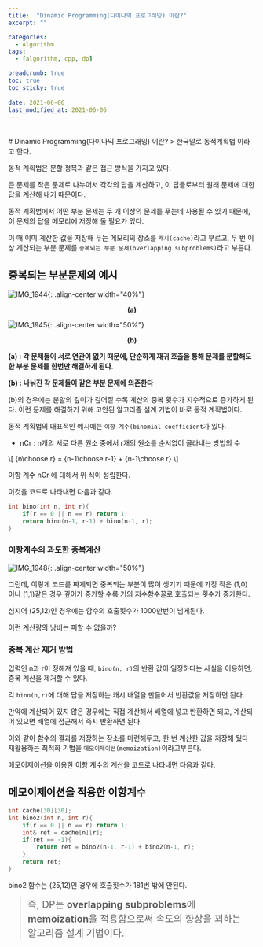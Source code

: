 ```yaml
---
title:  "Dinamic Programming(다이나믹 프로그래밍) 이란?"
excerpt: ""

categories:
  - Algorithm
tags:
  - [algorithm, cpp, dp]

breadcrumb: true
toc: true
toc_sticky: true
 
date: 2021-06-06
last_modified_at: 2021-06-06
---
```

<br>
# Dinamic Programming(다이나믹 프로그래밍) 이란?
> 한국말로 동적계획법 이라고 한다.
 
동적 계획법은 분할 정복과 같은 접근 방식을 가지고 있다.

큰 문제를 작은 문제로 나누어서 각각의 답을 계산하고, 이 답들로부터 원래 문제에 대한 답을 계산해 내기 때문이다. 

동적 계획법에서 어떤 부분 문제는 두 개 이상의 문제를 푸는데 사용될 수 있기 때문에, 이 문제의 답을 메모리에 저장해 둘 필요가 있다. 

이 때 이미 계산한 값을 저장해 두는 메모리의 장소를 `캐시(cache)`라고 부르고, 두 번 이상 계산되는 부분 문제를 `중복되는 부분 문제(overlapping subproblems)`라고 부른다.

## 중복되는 부분문제의 예시
![IMG_1944](https://user-images.githubusercontent.com/41818011/120928368-55a93c00-c71f-11eb-8535-2f70f9db3119.png){: .align-center width="40%"}
**<center>(a)</center>**

![IMG_1945](https://user-images.githubusercontent.com/41818011/120929478-2648fe00-c724-11eb-85fa-8f8a64117cc1.png){: .align-center width="50%"}
**<center>(b)</center>**

**(a) : 각 문제들이 서로 연관이 없기 때문에, 단순하게 재귀 호출을 통해 문제를 분할해도 한 부분 문제를 한번만 해결하게 된다.**

**(b) : 나눠진 각 문제들이 같은 부분 문제에 의존한다**

(b)의 경우에는 분할의 깊이가 깊어질 수록 계산의 중복 횟수가 지수적으로 증가하게 된다. 이런 문제를 해결하기 위해 고안된 알고리즘 설계 기법이 바로 동적 계획법이다.

동적 계획법의 대표적인 예시에는 `이항 계수(binomial coefficient`가 있다. 
* nCr : n개의 서로 다른 원소 중에서 r개의 원소를 순서없이 골라내는 방법의 수

\\[ {n\choose r} = {n-1\choose r-1} + {n-1\choose r} \\]

이항 계수 nCr 에 대해서 위 식이 성립한다.

이것을 코드로 나타내면 다음과 같다.

```cpp
int bino(int n, int r){
	if(r == 0 || n == r) return 1;
	return bino(n-1, r-1) + bino(n-1, r);
}
```

### 이항계수의 과도한 중복계산
![IMG_1948](https://user-images.githubusercontent.com/41818011/120929674-e33b5a80-c724-11eb-82e7-fd796c66c03b.png){: .align-center width="50%"}


그런데, 이렇게 코드를 짜게되면 중복되는 부분이 많이 생기기 때문에 가장 작은 (1,0) 이나 (1,1)같은 경우 깊이가 증가할 수록 거의 지수함수꼴로 호출되는 횟수가 증가한다. 

심지어 (25,12)인 경우에는 함수의 호출횟수가 1000만번이 넘게된다.

이런 계산량의 낭비는 피할 수 없을까? 

### 중복 계산 제거 방법
입력인 n과 r이 정해져 있을 때, `bino(n, r)`의 반환 값이 일정하다는 사실을 이용하면, 중복 계산을 제거할 수 있다.

각 `bino(n,r)`에 대해 답을 저장하는 캐시 배열을 만들어서 반환값을 저장하면 된다. 

만약에 계산되어 있지 않은 경우에는 직접 계산해서 배열에 넣고 반환하면 되고, 계산되어 있으면 배열에 접근해서 즉시 반환하면 된다.

이와 같이 함수의 결과를 저장하는 장소를 마련해두고, 한 번 계산한 값을 저장해 뒀다 재활용하는 최적화 기법을 `메모이제이션(memoization)`이라고부른다.

메모이제이션을 이용한 이항 계수의 계산을 코드로 나타내면 다음과 같다.

## 메모이제이션을 적용한 이항계수

```cpp
int cache[30][30];
int bino2(int n, int r){
	if(r == 0 || n == r) return 1;
	int& ret = cache[n][r]; 
	if(ret == -1){
		return ret = bino2(n-1, r-1) + bino2(n-1, r);
	}
	return ret;
}
```

bino2 함수는 (25,12)인 경우에 호출횟수가 181번 밖에 안된다.

> <span style="font-size:1.4em">즉, DP는 **overlapping subproblems**에 <br>**memoization**을 적용함으로써 속도의 향상을 꾀하는 <br>알고리즘 설계 기법이다.</span>